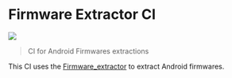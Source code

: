 # Firmware Extractor CI

![](https://github.com/AndroidDumpsCI/FirmwareExtractorCI/workflows/Extract/badge.svg)

> CI for Android Firmwares extractions

This CI uses the [Firmware_extractor](https://github.com/AndroidDumps/Firmware_extractor) to extract Android firmwares.
